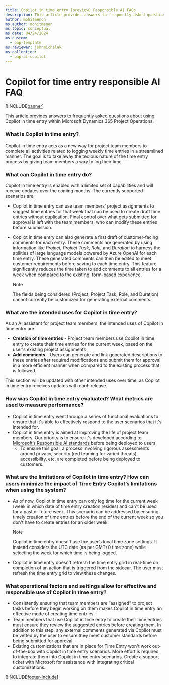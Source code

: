 ```yaml
---
title: Copilot in time entry (preview) Responsible AI FAQs
description: This article provides answers to frequently asked questions about Copilot in time entry.
author: mohitmenon
ms.author: mohitmenon
ms.topic: conceptual 
ms.date: 04/24/2024
ms.custom: 
  - bap-template
ms.reviewer: johnmichalak
ms.collection:
  - bap-ai-copilot
---
```


# Copilot for time entry responsible AI FAQ

[!INCLUDE[banner](../includes/banner.md)]

This article provides answers to frequently asked questions about using Copilot in time entry within Microsoft Dynamics 365 Project Operations.

### What is Copilot in time entry?

Copilot in time entry acts as a new way for project team members to complete all activities related to logging weekly time entries in a streamlined manner. The goal is to take away the tedious nature of the time entry process by giving team members a way to log their time.

### What can Copilot in time entry do?

Copilot in time entry is enabled with a limited set of capabilities and will receive updates over the coming months. The currently supported scenarios are: 

- Copilot in time entry can use team members’ project assignments to suggest time entries for that week that can be used to create draft time entries without duplication. Final control over what gets submitted for approval is left with the team members, who can modify these entries before submission.
- Copilot in time entry can also generate a first draft of customer-facing comments for each entry. These comments are generated by using information like _Project, Project Task, Role,_ and _Duration_ to harness the abilities of large language models powered by Azure OpenAI for each time entry. These generated comments can then be edited to meet customer requirements before saving to each time entry. This feature significantly reduces the time taken to add comments to all entries for a week when compared to the existing, form-based experience.

   > [!NOTE]
   > The fields being considered (Project, Project Task, Role, and Duration) cannot currently be customized for generating external comments.

### What are the intended uses for Copilot in time entry?

As an AI assistant for project team members, the intended uses of Copilot in time entry are: 

- **Creation of time entries** - Project team members use Copilot in time entry to create their time entries for the current week, based on the user's existing project assignments.
- **Add comments** - Users can generate and link generated descriptions to these entries after required modifications and submit them for approval in a more efficient manner when compared to the existing process that is followed.

This section will be updated with other intended uses over time, as Copilot in time entry receives updates with each release. 

### How was Copilot in time entry evaluated? What metrics are used to measure performance? 

- Copilot in time entry went through a series of functional evaluations to ensure that it's able to effectively respond to the user scenarios that it's intended for.
- Copilot in time entry is aimed at improving the life of project team members. Our priority is to ensure it's developed according to [Microsoft’s Responsible AI standards](https://query.prod.cms.rt.microsoft.com/cms/api/am/binary/RE4ZPmV) before being deployed to users.
  -  To ensure this goal, a process involving rigorous assessments around privacy, security (red teaming for varied threats), accessibility, etc. are completed before being deployed to customers.  

### What are the limitations of Copilot in time entry? How can users minimize the impact of Time Entry Copilot’s limitations when using the system? 

- As of now, Copilot in time entry can only log time for the current week (week in which date of time entry creation resides) and can't be used for a past or future week. This scenario can be addressed by ensuring timely creation of time entries before the end of the current week so you don't have to create entries for an older week.
  > [!NOTE]
  > Copilot in time entry doesn't use the user’s local time zone settings. It instead considers the UTC date (as per GMT+0 time zone) while selecting the week for which time is being logged.
- Copilot in time entry doesn't refresh the time entry grid in real-time on completion of an action that is triggered from the sidecar. The user must refresh the time entry grid to view these changes.


### What operational factors and settings allow for effective and responsible use of Copilot in time entry? 

- Consistently ensuring that team members are “assigned” to project tasks before they begin working on them makes Copilot in time entry an effective mode of creating time entries.
- Team members that use Copilot in time entry to create their time entries must ensure they review the suggested entries before creating them. In addition to this step, any external comments generated via Copilot must be vetted by the user to ensure they meet customer standards before being submitted for approval.
- Existing customizations that are in place for Time Entry won't work out-of-the-box with Copilot in time entry scenarios. More effort is required to integrate them into Copilot in time entry scenarios. Create a support ticket with Microsoft for assistance with integrating critical customizations.

[!INCLUDE[footer-include](../includes/footer-banner.md)]
